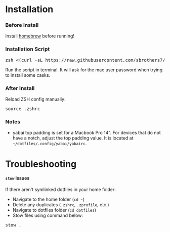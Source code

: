 # Installation
### Before Install
Install [homebrew](https://brew.sh) before running!

### Installation Script
<pre lang="markdown">zsh <(curl -sL https://raw.githubusercontent.com/sbrothers7/dotfiles/main/install.sh)</pre>
Run the script in terminal. It will ask for the mac user password when trying to install some casks.

### After Install
Reload ZSH config manually:
<pre lang="markdown">source .zshrc</pre>

### Notes
- yabai top padding is set for a Macbook Pro 14". For devices that do not have a notch, adjust the top padding value. It is located at ```~/dotfiles/.config/yabai/yabairc```.

# Troubleshooting
#### ```stow``` Issues
If there aren't symlinked dotfiles in your home folder:
- Navigate to the home folder (```cd ~```)
- Delete any duplicates (```.zshrc```, ```.zprofile```, etc.)
- Navigate to dotfiles folder (```cd dotfiles```)
- Stow files using command below:
<pre lang="markdown">stow .</pre>
